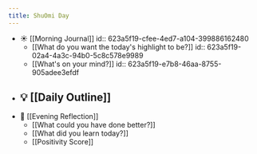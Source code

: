 ```yaml
---
title: ShuOmi Day
---
```


- ☀️ [[Morning Journal]]
  id:: 623a5f19-cfee-4ed7-a104-399886162480
	- [[What do you want the today's highlight to be?]]
	  id:: 623a5f19-02a4-4a3c-94b0-5c8c578e9989
	- [[What's on your mind?]]
	  id:: 623a5f19-e7b8-46aa-8755-905adee3efdf
- 💡 [[Daily Outline]]
	-
- 🌙 [[Evening Reflection]]
	- [[What could you have done better?]]
	- [[What did you learn today?]]
	- [[Positivity Score]]